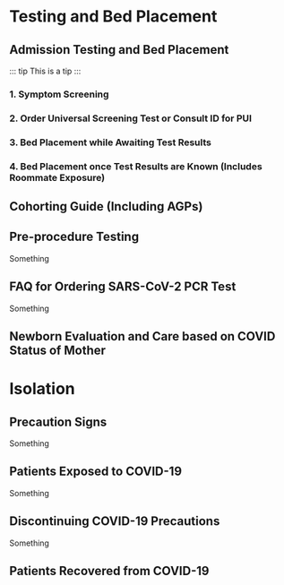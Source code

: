 # Testing and Bed Placement

## Admission Testing and Bed Placement

::: tip
This is a tip
:::

### 1. Symptom Screening

### 2. Order Universal Screening Test or Consult ID for PUI

### 3. Bed Placement while Awaiting Test Results

### 4. Bed Placement once Test Results are Known (Includes Roommate Exposure)

## Cohorting Guide (Including AGPs)

## Pre-procedure Testing

Something

## FAQ for Ordering SARS-CoV-2 PCR Test

Something

## Newborn Evaluation and Care based on COVID Status of Mother

# Isolation

## Precaution Signs

Something

## Patients Exposed to COVID-19

Something

## Discontinuing COVID-19 Precautions

Something

## Patients Recovered from COVID-19
